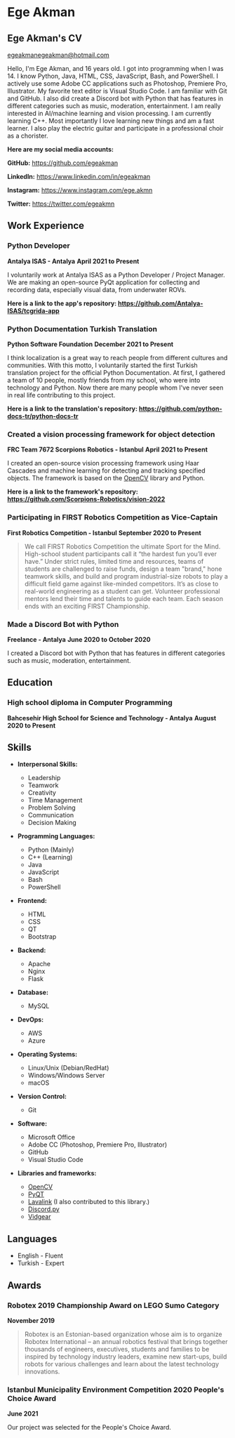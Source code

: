 # Ege Akman

## Ege Akman's CV

<egeakmanegeakman@hotmail.com>

Hello, I'm Ege Akman, and 16 years old. I got into programming when I was 14. I know Python, Java, HTML, CSS, JavaScript, Bash, and PowerShell. I actively use some Adobe CC applications such as Photoshop, Premiere Pro, Illustrator. My favorite text editor is Visual Studio Code. I am familiar with Git and GitHub. I also did create a Discord bot with Python that has features in different categories such as music, moderation, entertainment. I am really interested in AI/machine learning and vision processing. I am currently learning C++. Most importantly I love learning new things and am a fast learner. I also play the electric guitar and participate in a professional choir as a chorister.

**Here are my social media accounts:**

**GitHub:** <https://github.com/egeakman>

**LinkedIn:** <https://www.linkedin.com/in/egeakman>

**Instagram:** <https://www.instagram.com/ege.akmn>

**Twitter:** <https://twitter.com/egeakmn>

## Work Experience

### Python Developer

**Antalya ISAS - Antalya**
**April 2021 to Present**

I voluntarily work at Antalya ISAS as a Python Developer / Project Manager. We are making an open-source PyQt application for collecting and recording data, especially visual data, from underwater ROVs.

**Here is a link to the app's repository: <https://github.com/Antalya-ISAS/tcgrida-app>**

### Python Documentation Turkish Translation
**Python Software Foundation**
**December 2021 to Present**

I think localization is a great way to reach people from different cultures and communities. With this motto, I voluntarily started the first Turkish translation project for the official Python Documentation. At first, I gathered a team of 10 people, mostly friends from my school, who were into technology and Python. Now there are many people whom I've never seen in real life contributing to this project.

**Here is a link to the translation's repository: <https://github.com/python-docs-tr/python-docs-tr>**

### Created a vision processing framework for object detection

**FRC Team 7672 Scorpions Robotics - Istanbul**
**April 2021 to Present**

I created an open-source vision processing framework using Haar Cascades and machine learning for detecting and tracking specified objects. The framework is based on the [OpenCV](https://opencv.org/) library and Python.

**Here is a link to the framework's repository: <https://github.com/Scorpions-Robotics/vision-2022>**

### Participating in FIRST Robotics Competition as Vice-Captain

**First Robotics Competition - Istanbul**
**September 2020 to Present**

>We call FIRST Robotics Competition the ultimate Sport for the Mind. High-school student participants call
>it “the hardest fun you’ll ever have.”
>Under strict rules, limited time and resources, teams of students are challenged to raise funds, design
>a team "brand," hone teamwork skills, and build and program industrial-size robots to play a difficult
>field game against like-minded competitors. It’s as close to real-world engineering as a student can get.
>Volunteer professional mentors lend their time and talents to guide each team. Each season ends with
>an exciting FIRST Championship.

### Made a Discord Bot with Python

**Freelance - Antalya**
**June 2020 to October 2020**

I created a Discord bot with Python that has features in different categories such as music, moderation,
entertainment.

## Education

### High school diploma in Computer Programming

**Bahcesehir High School for Science and Technology - Antalya**
**August 2020 to Present**

## Skills

- **Interpersonal Skills:**
  - Leadership
  - Teamwork
  - Creativity
  - Time Management
  - Problem Solving
  - Communication
  - Decision Making

- **Programming Languages:**
  - Python (Mainly)
  - C++ (Learning)
  - Java
  - JavaScript
  - Bash
  - PowerShell

- **Frontend:**
  - HTML
  - CSS
  - QT
  - Bootstrap

- **Backend:**
  - Apache
  - Nginx
  - Flask

- **Database:**
  - MySQL

- **DevOps:**
  - AWS
  - Azure

- **Operating Systems:**
  - Linux/Unix (Debian/RedHat)
  - Windows/Windows Server
  - macOS

- **Version Control:**
  - Git

- **Software:**
  - Microsoft Office
  - Adobe CC (Photoshop, Premiere Pro, Illustrator)
  - GitHub
  - Visual Studio Code

- **Libraries and frameworks:**
  - [OpenCV](https://opencv.org/)
  - [PyQT](https://riverbankcomputing.com/software/pyqt/intro)
  - [Lavalink](https://github.com/freyacodes/Lavalink) (I also contributed to this library.)
  - [Discord.py](https://discordpy.readthedocs.io/en/stable/)
  - [Vidgear](https://abhitronix.github.io/vidgear/latest/)

## Languages

- English - Fluent
- Turkish - Expert

## Awards

### Robotex 2019 Championship Award on LEGO Sumo Category

**November 2019**

>Robotex is an Estonian-based organization whose aim is to organize Robotex International – an annual
>robotics festival that brings together thousands of engineers, executives, students and families to be
>inspired by technology industry leaders, examine new start-ups, build robots for various challenges
>and learn about the latest technology innovations.

### Istanbul Municipality Environment Competition 2020 People's Choice Award

**June 2021**

Our project was selected for the People's Choice Award.
